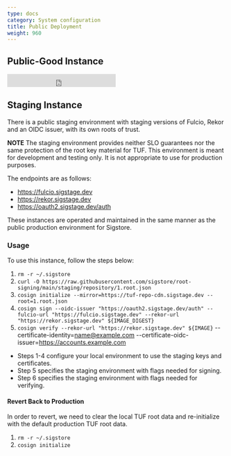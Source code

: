 ```yaml
---
type: docs
category: System configuration
title: Public Deployment
weight: 960
---
```


## Public-Good Instance

<iframe src="https://status.sigstore.dev/badge?theme=light" width="250" height="30" frameborder="0" scrolling="no"></iframe>

## Staging Instance

There is a public staging environment with staging versions of Fulcio, Rekor and an OIDC issuer, with its own roots of trust.

**NOTE** The staging environment provides neither SLO guarantees nor the same protection of the root key material for TUF. This environment is meant for development and testing only. It is not appropriate to use for production purposes.

The endpoints are as follows:

* https://fulcio.sigstage.dev
* https://rekor.sigstage.dev
* https://oauth2.sigstage.dev/auth

These instances are operated and maintained in the same manner as the public production environment for Sigstore.

### Usage

To use this instance, follow the steps below:

1. `rm -r ~/.sigstore`
1. `curl -O https://raw.githubusercontent.com/sigstore/root-signing/main/staging/repository/1.root.json`
1. `cosign initialize --mirror=https://tuf-repo-cdn.sigstage.dev --root=1.root.json`
1. `cosign sign --oidc-issuer "https://oauth2.sigstage.dev/auth" --fulcio-url "https://fulcio.sigstage.dev" --rekor-url "https://rekor.sigstage.dev" ${IMAGE_DIGEST}`
1. `cosign verify --rekor-url "https://rekor.sigstage.dev" ${IMAGE}` --certificate-identity=name@example.com
                                                                     --certificate-oidc-issuer=https://accounts.example.com

* Steps 1-4 configure your local environment to use the staging keys and certificates.
* Step 5 specifies the staging environment with flags needed for signing.
* Step 6 specifies the staging environment with flags needed for verifying.

#### Revert Back to Production

In order to revert, we need to clear the local TUF root data and re-initialize with the default production TUF root data.

1. `rm -r ~/.sigstore`
1. `cosign initialize`
